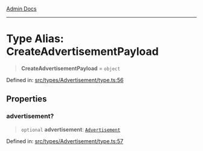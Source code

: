 [Admin Docs](/)

***

# Type Alias: CreateAdvertisementPayload

> **CreateAdvertisementPayload** = `object`

Defined in: [src/types/Advertisement/type.ts:56](https://github.com/PalisadoesFoundation/talawa-admin/blob/main/src/types/Advertisement/type.ts#L56)

## Properties

### advertisement?

> `optional` **advertisement**: [`Advertisement`](types\Advertisement\type\README\type-aliases\Advertisement.md)

Defined in: [src/types/Advertisement/type.ts:57](https://github.com/PalisadoesFoundation/talawa-admin/blob/main/src/types/Advertisement/type.ts#L57)
